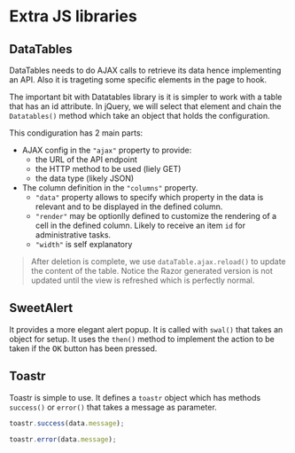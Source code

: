Extra JS libraries
==========

## DataTables

DataTables needs to do AJAX calls to retrieve its data hence implementing an API.
Also it is trageting some specific elements in the page to hook.

The important bit with Datatables library is it is simpler to work with a table that has an id attribute.
In jQuery, we will select that element and chain the `Datatables()` method which take an object that holds the configuration.

This condiguration has 2 main parts:
- AJAX config in the `"ajax"` property to provide: 
  - the URL of the API endpoint
  - the HTTP method to be used (liely GET)
  - the data type (likely JSON)
- The column definition in the `"columns"` property.
  - `"data"` property allows to specify which property in the data is relevant and to be displayed in the defined column.
  - `"render"` may be optionlly defined to customize the rendering of a cell in the defined column. Likely to receive an item `id` for administrative tasks.
  - `"width"` is self explanatory

> After deletion is complete, we use `dataTable.ajax.reload()` to update the content of the table. Notice the Razor generated version is not updated until the view is refreshed which is perfectly normal.

## SweetAlert

It provides a more elegant alert popup. It is called with `swal()` that takes an object for setup.
It uses the `then()` method to implement the action to be taken if the <kbd>OK</kbd> button has been pressed.

## Toastr

Toastr is simple to use. It defines a `toastr` object which has  methods `success()` or `error()` that takes a message as parameter.

```javascript
toastr.success(data.message);
```
>  
```javascript
toastr.error(data.message);
```